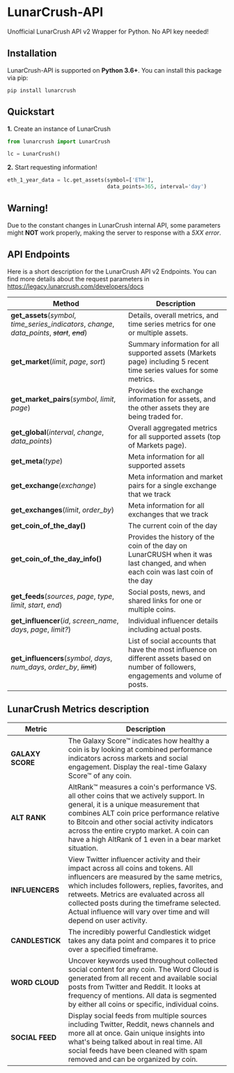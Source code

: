 # LunarCrush-API
Unofficial LunarCrush API v2 Wrapper for Python. No API key needed!

## Installation
LunarCrush-API is supported on **Python 3.6+**. You can install this package via pip:
```
pip install lunarcrush
```
## Quickstart
**1.** Create an instance of LunarCrush

```Python
from lunarcrush import LunarCrush

lc = LunarCrush()
```

**2.** Start requesting information!

```Python
eth_1_year_data = lc.get_assets(symbol=['ETH'],
                                data_points=365, interval='day')
```

## Warning!
Due to the constant changes in LunarCrush internal API, some parameters might **NOT** work properly, making the server to response with a *5XX error*.


## API Endpoints
Here is a short description for the LunarCrush API v2 Endpoints.
You can find more details about the request parameters in <https://legacy.lunarcrush.com/developers/docs> 

| Method                                                                                              |  Description                                                                                                                            |
|-----------------------------------------------------------------------------------------------------|-----------------------------------------------------------------------------------------------------------------------------------------|
| **get_assets**(*symbol*, *time_series_indicators*, *change*, *data_points*, *~~start~~*, *~~end~~*) | Details, overall metrics, and time series metrics for one or multiple assets.                                                           |
| **get_market**(*limit*, *page*, *sort*)                                                             | Summary information for all supported assets (Markets page) including 5 recent time series values for some metrics.                     |
| **get_market_pairs**(*symbol*, *limit*, *page*)                                                     |  Provides the exchange information for assets, and the other assets they are being traded for.                                          |
| **get_global**(*interval*, *change*, *data_points*)                                                 | Overall aggregated metrics for all supported assets (top of Markets page).                                                              |
| **get_meta**(*type*)                                                                                | Meta information for all supported assets                                                                                               |
| **get_exchange**(*exchange*)                                                                        | Meta information and market pairs for a single exchange that we track                                                                   |
| **get_exchanges**(*limit*, *order_by*)                                                              | Meta information for all exchanges that we track                                                                                        |
| **get_coin_of_the_day()**                                                                           | The current coin of the day                                                                                                             |
| **get_coin_of_the_day_info()**                                                                      | Provides the history of the coin of the day on LunarCRUSH when it was last changed, and when each coin was last coin of the day         |
| **get_feeds**(*sources*, *page*, *type*, *limit*, *start*, *end*)                                   | Social posts, news, and shared links for one or multiple coins.                                                                         |
| **get_influencer**(*id*, *screen_name*, *days*, *page*, *limit?*)                                   | Individual influencer details including actual posts.                                                                                   |
| **get_influencers**(*symbol*, *days*, *num_days*, *order_by*, *~~limit~~*)                          | List of social accounts that have the most influence on different assets based on number of followers, engagements and volume of posts. |

## LunarCrush Metrics description
| Metric           | Description                                                                                                                                                                                                                                                                                                                                         |
|------------------|-----------------------------------------------------------------------------------------------------------------------------------------------------------------------------------------------------------------------------------------------------------------------------------------------------------------------------------------------------|
| **GALAXY SCORE** | The Galaxy Score™ indicates how healthy a coin is by looking at combined performance indicators across markets and social engagement. Display the real-time Galaxy Score™ of any coin.                                                                                                                                                              |
| **ALT RANK**     | AltRank™ measures a coin's performance VS. all other coins that we actively support. In general, it is a unique measurement that combines ALT coin price performance relative to Bitcoin and other social activity indicators across the entire crypto market. A coin can have a high AltRank of 1 even in a bear market situation.                 |
| **INFLUENCERS**  | View Twitter influencer activity and their impact across all coins and tokens. All influencers are measured by the same metrics, which includes followers, replies, favorites, and retweets. Metrics are evaluated across all collected posts during the timeframe selected. Actual influence will vary over time and will depend on user activity. |
| **CANDLESTICK**  | The incredibly powerful Candlestick widget takes any data point and compares it to price over a specified timeframe.                                                                                                                                                                                                                                |
| **WORD CLOUD**   | Uncover keywords used throughout collected social content for any coin. The Word Cloud is generated from all recent and available social posts from Twitter and Reddit. It looks at frequency of mentions. All data is segmented by either all coins or specific, individual coins.                                                                 |
| **SOCIAL FEED**  | Display social feeds from multiple sources including Twitter, Reddit, news channels and more all at once. Gain unique insights into what's being talked about in real time. All social feeds have been cleaned with spam removed and can be organized by coin.                                                                                      |
